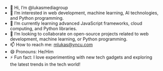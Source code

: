 - 👋 Hi, I’m @lukasmediagroup
- 👀 I’m interested in web development, machine learning, AI technologies, and Python programming.
- 🌱 I’m currently learning advanced JavaScript frameworks, cloud computing, and Python libraries.
- 💞️ I’m looking to collaborate on open-source projects related to web development, machine learning, or Python programming.
- 📫 How to reach me: mlukas@yncu.com
- 😄 Pronouns: He/Him
- ⚡ Fun fact: I love experimenting with new tech gadgets and exploring the latest trends in the tech world!
